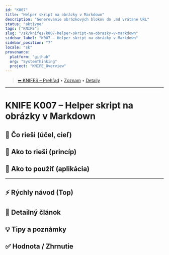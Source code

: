 ```yaml
---
id: "K007"
title: "Helper skript na obrázky v Markdown"
description: "Generovanie obrázkových blokov do .md vrátane URL"
status: "aktívne"
tags: ["KNIFE"]
slug: "/sk/knifes/k007-helper-skript-na-obrazky-v-markdown"
sidebar_label: "K007 – Helper skript na obrázky v Markdown"
sidebar_position: "7"
locale: "sk"
provenance:
  platform: "github"
  org: "SystemThinking"
  project: "KNIFE_Overview"
---
```

<!-- body:start -->

<!-- nav:knifes -->
> [⬅ KNIFES – Prehľad](../KNIFEsOverview.md) • [Zoznam](../KNIFE_Overview_List.md) • [Detaily](../KNIFE_Overview_Details.md)
---
# KNIFE K007 – Helper skript na obrázky v Markdown

## 🎯 Čo rieši (účel, cieľ)

## 🧩 Ako to rieši (princíp)

## 🧪 Ako to použiť (aplikácia)

---

## ⚡ Rýchly návod (Top)

## 📜 Detailný článok

## 💡 Tipy a poznámky

## ✅ Hodnota / Zhrnutie
